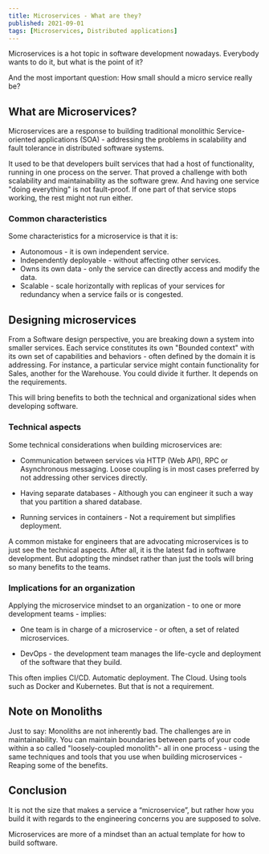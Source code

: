 ```yaml
---
title: Microservices - What are they?
published: 2021-09-01
tags: [Microservices, Distributed applications] 
---
```


Microservices is a hot topic in software development nowadays. Everybody wants to do it, but what is the point of it? 

And the most important question: How small should a micro service really be?

## What are Microservices?

Microservices are a response to building traditional monolithic Service-oriented applications (SOA) - addressing the problems in scalability and fault tolerance in distributed software systems.

It used to be that developers built services that had a host of functionality, running in one process on the server. That proved a challenge with both scalability and maintainability as the software grew. And having one service "doing everything" is not fault-proof. If one part of that service stops working, the rest might not run either.

### Common characteristics

Some characteristics for a microservice is that it is:

* Autonomous - it is own independent service.
* Independently deployable - without affecting other services.
* Owns its own data - only the service can directly access and modify the data.
* Scalable - scale horizontally with replicas of your services for redundancy when a service fails or is congested.

## Designing microservices

From a Software design perspective, you are breaking down a system into smaller services. Each service constitutes its own "Bounded context" with its own set of capabilities and behaviors - often defined by the domain it is addressing. For instance, a particular service might contain functionality for Sales, another for the Warehouse. You could divide it further. It depends on the requirements.

This will bring benefits to both the technical and organizational sides when developing software.

### Technical aspects

Some technical considerations when building microservices are:

* Communication between services via HTTP (Web API), RPC or Asynchronous messaging. Loose coupling is in most cases preferred by not addressing other services directly.

* Having separate databases - Although you can engineer it such a way that you partition a shared database.

* Running services in containers - Not a requirement but simplifies deployment.

A common mistake for engineers that are advocating microservices is to just see the technical aspects. After all, it is the latest fad in software development. But adopting the mindset rather than just the tools will bring so many benefits to the teams.

### Implications for an organization

Applying the microservice mindset to an organization - to one or more development teams - implies:

* One team is in charge of a microservice - or often, a set of related microservices.

* DevOps - the development team manages the life-cycle and deployment of the software that they build. 

This often implies CI/CD. Automatic deployment. The Cloud. Using tools such as Docker and Kubernetes. But that is not a requirement.

## Note on Monoliths

Just to say: Monoliths are not inherently bad. The challenges are in maintainability. You can maintain boundaries between parts of your code within a so called "loosely-coupled monolith"- all in one process - using the same techniques and tools that you use when building microservices - Reaping some of the benefits.

## Conclusion

It is not the size that makes a service a “microservice”, but rather how you build it with regards to the engineering concerns you are supposed to solve. 

Microservices are more of a mindset than an actual template for how to build software.
